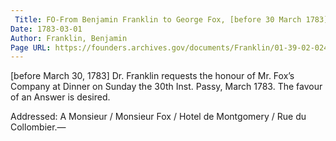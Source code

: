 ```yaml
---
 Title: FO-From Benjamin Franklin to George Fox, [before 30 March 1783]
Date: 1783-03-01
Author: Franklin, Benjamin
Page URL: https://founders.archives.gov/documents/Franklin/01-39-02-0248
---
```


[before March 30, 1783]
Dr. Franklin requests the honour of Mr. Fox’s Company at Dinner on Sunday the 30th Inst.
Passy, March 1783.
  The favour of an Answer is desired.
 
Addressed: A Monsieur / Monsieur Fox / Hotel de Montgomery / Rue du Collombier.—

